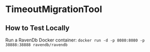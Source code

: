# TimeoutMigrationTool

## How to Test Locally

Run a RavenDb Docker container:
`docker run -d -p 8080:8080 -p 38888:38888 ravendb/ravendb`
